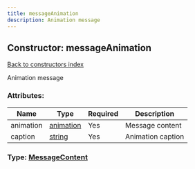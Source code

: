 ```yaml
---
title: messageAnimation
description: Animation message
---
```

## Constructor: messageAnimation  
[Back to constructors index](index.md)



Animation message

### Attributes:

| Name     |    Type       | Required | Description |
|----------|---------------|----------|-------------|
|animation|[animation](../constructors/animation.md) | Yes|Message content|
|caption|[string](../types/string.md) | Yes|Animation caption|



### Type: [MessageContent](../types/MessageContent.md)


